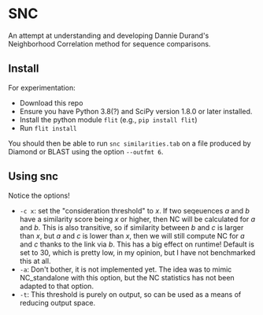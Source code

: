 # SNC

An attempt at understanding and developing Dannie Durand's Neighborhood Correlation method
for sequence comparisons.

## Install

For experimentation:

* Download this repo
* Ensure you have Python 3.8(?) and SciPy version 1.8.0 or later installed.
* Install the python module `flit` (e.g., `pip install flit`)
* Run `flit install`

You should then be able to run `snc similarities.tab` on a file produced by Diamond or BLAST
using the option `--outfmt 6`.

## Using snc

Notice the options!

* `-c x`: set the "consideration threshold" to _x_. If two seqeuences _a_ and _b_ have a similarity score being
  _x_ or higher, then NC will be calculated for _a_ and _b_. This is also transitive, so if similarity between _b_ and _c_ 
  is larger than _x_, but _a_ and _c_ is lower than _x_, then we will still compute NC for _a_ and _c_ thanks to the link 
  via _b_. This has a big effect on runtime! Default is set to 30, which is pretty low, in my opinion, but I have not
  benchmarked this at all.
* `-a`: Don't bother, it is not implemented yet. The idea was to mimic NC_standalone with this option, but the NC statistics 
  has not been adapted to that option.
* `-t`: This threshold is purely on output, so can be used as a means of reducing output space.
